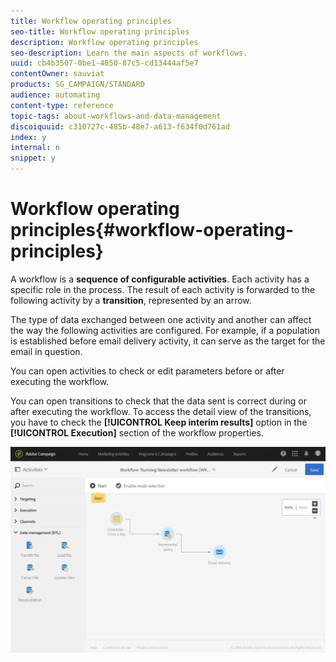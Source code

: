 ```yaml
---
title: Workflow operating principles
seo-title: Workflow operating principles
description: Workflow operating principles
seo-description: Learn the main aspects of workflows.
uuid: cb4b3507-0be1-4050-87c5-cd13444af5e7
contentOwner: sauviat
products: SG_CAMPAIGN/STANDARD
audience: automating
content-type: reference
topic-tags: about-workflows-and-data-management
discoiquuid: c310727c-485b-48e7-a613-f634f0d761ad
index: y
internal: n
snippet: y
---
```


# Workflow operating principles{#workflow-operating-principles}

A workflow is a **sequence of configurable activities**. Each activity has a specific role in the process. The result of each activity is forwarded to the following activity by a **transition**, represented by an arrow.

The type of data exchanged between one activity and another can affect the way the following activities are configured. For example, if a population is established before email delivery activity, it can serve as the target for the email in question.

You can open activities to check or edit parameters before or after executing the workflow.

You can open transitions to check that the data sent is correct during or after executing the workflow. To access the detail view of the transitions, you have to check the **[!UICONTROL Keep interim results]** option in the **[!UICONTROL Execution]** section of the workflow properties.

![](assets/workflow_overview.png)

